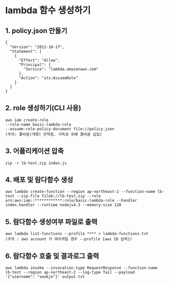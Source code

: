 # lambda 함수 생성하기

## 1. policy.json 만들기
```
{
  "Version": "2012-10-17",
  "Statement": [
    {
      "Effect": "Allow",
      "Principal": {
        "Service": "lambda.amazonaws.com"
      },
      "Action": "sts:AssumeRole"
    }
  ]
}
```

## 2. role 생성하기(CLI 사용)
```
aws iam create-role
--role-name basic-lambda-role
--assume-role-policy-document file://policy.json
(주의: 줄바꿈(개행) 안먹힘. 가독성 위해 줄바꿈 삽입)
```

## 3. 어플리케이션 압축
```
zip -r lb-test.zip index.js
```

## 4. 배포 및 람다함수 생성
```
aws lambda create-function --region ap-northeast-2 --function-name lb-test --zip-file fileb://lb-test.zip --role arn:aws:iam::************:role/basic-lambda-role --handler index.handler --runtime nodejs4.3 --memory-size 128
```

## 5. 람다함수 생성여부 파일로 출력
```
aws lambda list-functions --profile **** > lambda-functions.txt
(주의 : aws account 가 여러개일 경우 --profile {aws ID 입력})
```

## 6. 람다함수 호출 및 결과로그 출력
```
aws lambda invoke --invocation-type RequestResponse --function-name lb-test --region ap-northeast-2 --log-type Tail --payload '{"username": "seokje"}' output.txt
```